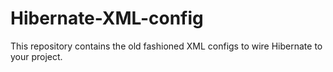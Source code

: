# Hibernate-XML-config


This repository contains the old fashioned XML configs to wire Hibernate to your project.
